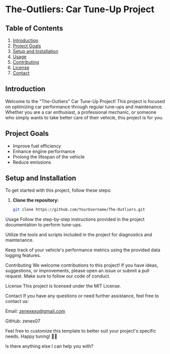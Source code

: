 # The-Outliers: Car Tune-Up Project

## Table of Contents
1. [Introduction](#introduction)
2. [Project Goals](#project-goals)
3. [Setup and Installation](#setup-and-installation)
4. [Usage](#usage)
5. [Contributing](#contributing)
6. [License](#license)
7. [Contact](#contact)

## Introduction
Welcome to the "The-Outliers" Car Tune-Up Project! This project is focused on optimizing car performance through regular tune-ups and maintenance. Whether you are a car enthusiast, a professional mechanic, or someone who simply wants to take better care of their vehicle, this project is for you.

## Project Goals
- Improve fuel efficiency
- Enhance engine performance
- Prolong the lifespan of the vehicle
- Reduce emissions

## Setup and Installation
To get started with this project, follow these steps:

1. **Clone the repository:**
   ```bash
   git clone https://github.com/YourUsername/The-Outliers.git

Usage
Follow the step-by-step instructions provided in the project documentation to perform tune-ups.

Utilize the tools and scripts included in the project for diagnostics and maintenance.

Keep track of your vehicle's performance metrics using the provided data logging features.

Contributing
We welcome contributions to this project! If you have ideas, suggestions, or improvements, please open an issue or submit a pull request. Make sure to follow our code of conduct.

License
This project is licensed under the MIT License.

Contact
If you have any questions or need further assistance, feel free to contact us:

Email: zenexexo@gmail.com

GitHub: zenex07


Feel free to customize this template to better suit your project's specific needs. Happy tuning! 🚗🔧

Is there anything else I can help you with?
